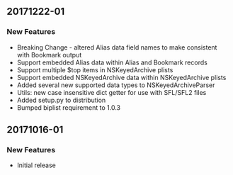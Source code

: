 ## 20171222-01

### New Features

- Breaking Change - altered Alias data field names to make consistent with Bookmark output
- Support embedded Alias data within Alias and Bookmark records
- Support multiple $top items in NSKeyedArchive plists
- Support embedded NSKeyedArchive data within NSKeyedArchive plists
- Added several new supported data types to NSKeyedArchiveParser
- Utils: new case insensitive dict getter for use with SFL/SFL2 files
- Added setup.py to distribution
- Bumped biplist requirement to 1.0.3


## 20171016-01

### New Features

- Initial release
